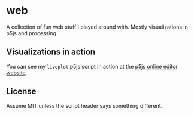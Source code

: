 # web
A collection of fun web stuff I played around with. Mostly visualizations in p5js and processing.


## Visualizations in action

You can see my `liveplot` p5js script in action at the [p5js online editor website](https://editor.p5js.org/animationspirit/sketches/HywUTkBt7).

## License

Assume MIT unless the script header says something different.
